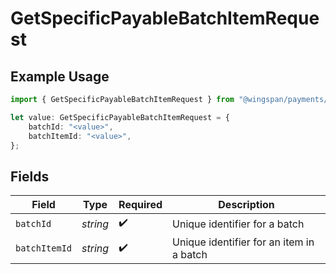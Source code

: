 # GetSpecificPayableBatchItemRequest

## Example Usage

```typescript
import { GetSpecificPayableBatchItemRequest } from "@wingspan/payments/sdk/models/operations";

let value: GetSpecificPayableBatchItemRequest = {
    batchId: "<value>",
    batchItemId: "<value>",
};
```

## Fields

| Field                                    | Type                                     | Required                                 | Description                              |
| ---------------------------------------- | ---------------------------------------- | ---------------------------------------- | ---------------------------------------- |
| `batchId`                                | *string*                                 | :heavy_check_mark:                       | Unique identifier for a batch            |
| `batchItemId`                            | *string*                                 | :heavy_check_mark:                       | Unique identifier for an item in a batch |